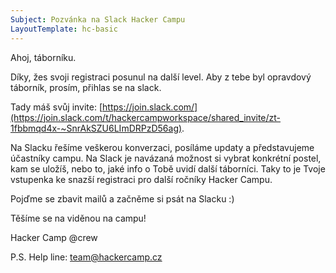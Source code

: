 ```yaml
---
Subject: Pozvánka na Slack Hacker Campu
LayoutTemplate: hc-basic
---
```

Ahoj, táborníku.

Díky, žes svoji registraci posunul na další level. Aby z tebe byl opravdový táborník,
prosím, přihlas se na slack.

Tady máš svůj invite: [https://join.slack.com/](https://join.slack.com/t/hackercampworkspace/shared_invite/zt-1fbbmqd4x-~SnrAkSZU6LImDRPzD56ag).

Na Slacku řešíme veškerou konverzaci, posíláme updaty a představujeme účastníky campu.
Na Slack je navázaná možnost si vybrat konkrétní postel, kam se uložíš, nebo to,
jaké info o Tobě uvidí další táborníci. Taky to je Tvoje vstupenka ke snazší registraci
pro další ročníky Hacker Campu.

Pojďme se zbavit mailů a začněme si psát na Slacku :)

Těšíme se na viděnou na campu!

Hacker Camp @crew

P.S. Help line: [team@hackercamp.cz](mailto:team@hackercamp.cz)
